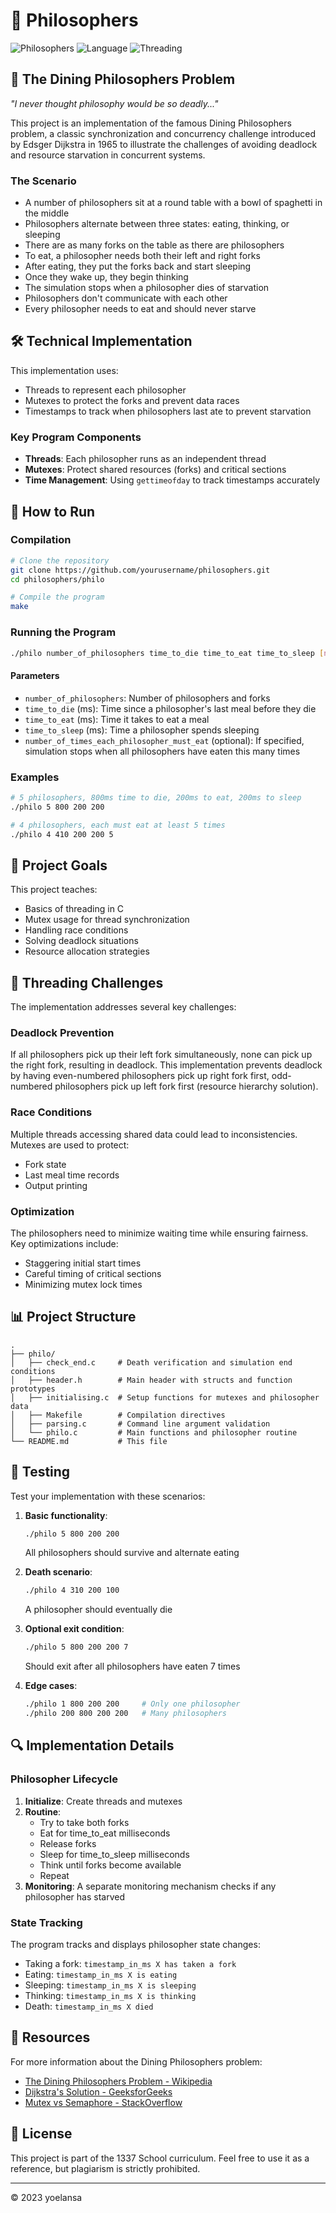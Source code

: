 # 🍝 Philosophers

![Philosophers](https://img.shields.io/badge/Project-Philosophers-blue)
![Language](https://img.shields.io/badge/Language-C-orange)
![Threading](https://img.shields.io/badge/Concept-Threading%20%26%20Mutexes-brightgreen)

## 📜 The Dining Philosophers Problem

*"I never thought philosophy would be so deadly..."*

This project is an implementation of the famous Dining Philosophers problem, a classic synchronization and concurrency challenge introduced by Edsger Dijkstra in 1965 to illustrate the challenges of avoiding deadlock and resource starvation in concurrent systems.


### The Scenario

- A number of philosophers sit at a round table with a bowl of spaghetti in the middle
- Philosophers alternate between three states: eating, thinking, or sleeping
- There are as many forks on the table as there are philosophers
- To eat, a philosopher needs both their left and right forks
- After eating, they put the forks back and start sleeping
- Once they wake up, they begin thinking
- The simulation stops when a philosopher dies of starvation
- Philosophers don't communicate with each other
- Every philosopher needs to eat and should never starve

## 🛠️ Technical Implementation

This implementation uses:
- Threads to represent each philosopher
- Mutexes to protect the forks and prevent data races
- Timestamps to track when philosophers last ate to prevent starvation

### Key Program Components

- **Threads**: Each philosopher runs as an independent thread
- **Mutexes**: Protect shared resources (forks) and critical sections
- **Time Management**: Using `gettimeofday` to track timestamps accurately

## 🚀 How to Run

### Compilation

```bash
# Clone the repository
git clone https://github.com/yourusername/philosophers.git
cd philosophers/philo

# Compile the program
make
```

### Running the Program

```bash
./philo number_of_philosophers time_to_die time_to_eat time_to_sleep [number_of_times_each_philosopher_must_eat]
```

#### Parameters

- `number_of_philosophers`: Number of philosophers and forks
- `time_to_die` (ms): Time since a philosopher's last meal before they die
- `time_to_eat` (ms): Time it takes to eat a meal
- `time_to_sleep` (ms): Time a philosopher spends sleeping
- `number_of_times_each_philosopher_must_eat` (optional): If specified, simulation stops when all philosophers have eaten this many times

### Examples

```bash
# 5 philosophers, 800ms time to die, 200ms to eat, 200ms to sleep
./philo 5 800 200 200

# 4 philosophers, each must eat at least 5 times
./philo 4 410 200 200 5
```

## 🎯 Project Goals

This project teaches:
- Basics of threading in C
- Mutex usage for thread synchronization
- Handling race conditions
- Solving deadlock situations
- Resource allocation strategies

## 🧵 Threading Challenges

The implementation addresses several key challenges:

### Deadlock Prevention

If all philosophers pick up their left fork simultaneously, none can pick up the right fork, resulting in deadlock. This implementation prevents deadlock by having even-numbered philosophers pick up right fork first, odd-numbered philosophers pick up left fork first (resource hierarchy solution).

### Race Conditions

Multiple threads accessing shared data could lead to inconsistencies. Mutexes are used to protect:
- Fork state
- Last meal time records
- Output printing

### Optimization

The philosophers need to minimize waiting time while ensuring fairness. Key optimizations include:
- Staggering initial start times
- Careful timing of critical sections
- Minimizing mutex lock times

## 📊 Project Structure

```
.
├── philo/
│   ├── check_end.c     # Death verification and simulation end conditions
│   ├── header.h        # Main header with structs and function prototypes
│   ├── initialising.c  # Setup functions for mutexes and philosopher data
│   ├── Makefile        # Compilation directives
│   ├── parsing.c       # Command line argument validation
│   └── philo.c         # Main functions and philosopher routine
└── README.md           # This file
```

## 🧪 Testing

Test your implementation with these scenarios:

1. **Basic functionality**:
   ```bash
   ./philo 5 800 200 200
   ```
   All philosophers should survive and alternate eating

2. **Death scenario**:
   ```bash
   ./philo 4 310 200 100
   ```
   A philosopher should eventually die

3. **Optional exit condition**:
   ```bash
   ./philo 5 800 200 200 7
   ```
   Should exit after all philosophers have eaten 7 times

4. **Edge cases**:
   ```bash
   ./philo 1 800 200 200     # Only one philosopher
   ./philo 200 800 200 200   # Many philosophers
   ```

## 🔍 Implementation Details

### Philosopher Lifecycle

1. **Initialize**: Create threads and mutexes
2. **Routine**:
   - Try to take both forks
   - Eat for time_to_eat milliseconds
   - Release forks
   - Sleep for time_to_sleep milliseconds
   - Think until forks become available
   - Repeat
3. **Monitoring**: A separate monitoring mechanism checks if any philosopher has starved

### State Tracking

The program tracks and displays philosopher state changes:
- Taking a fork: `timestamp_in_ms X has taken a fork`
- Eating: `timestamp_in_ms X is eating`
- Sleeping: `timestamp_in_ms X is sleeping`
- Thinking: `timestamp_in_ms X is thinking`
- Death: `timestamp_in_ms X died`

## 🔗 Resources

For more information about the Dining Philosophers problem:
- [The Dining Philosophers Problem - Wikipedia](https://en.wikipedia.org/wiki/Dining_philosophers_problem)
- [Dijkstra's Solution - GeeksforGeeks](https://www.geeksforgeeks.org/dining-philosopher-problem-using-semaphores/)
- [Mutex vs Semaphore - StackOverflow](https://stackoverflow.com/questions/62814/difference-between-binary-semaphore-and-mutex)

## 📝 License

This project is part of the 1337 School curriculum. Feel free to use it as a reference, but plagiarism is strictly prohibited.

---
© 2023 yoelansa
